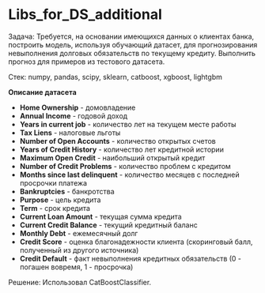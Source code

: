 # Libs_for_DS_additional

Задача: Требуется, на основании имеющихся данных о клиентах банка, построить модель, используя обучающий датасет, для прогнозирования невыполнения долговых обязательств по текущему кредиту. Выполнить прогноз для примеров из тестового датасета.

Стек: numpy, pandas, scipy, sklearn, catboost, xgboost, lightgbm

**Описание датасета**

* **Home Ownership** - домовладение
* **Annual Income** - годовой доход
* **Years in current job** - количество лет на текущем месте работы
* **Tax Liens** - налоговые льготы
* **Number of Open Accounts** - количество открытых счетов
* **Years of Credit History** - количество лет кредитной истории
* **Maximum Open Credit** - наибольший открытый кредит
* **Number of Credit Problems** - количество проблем с кредитом
* **Months since last delinquent** - количество месяцев с последней просрочки платежа
* **Bankruptcies** - банкротства
* **Purpose** - цель кредита
* **Term** - срок кредита
* **Current Loan Amount** - текущая сумма кредита
* **Current Credit Balance** - текущий кредитный баланс
* **Monthly Debt** - ежемесячный долг
* **Credit Score** - оценка благонадежности клиента (скоринговый балл, полученный из другого источника)
* **Credit Default** - факт невыполнения кредитных обязательств (0 - погашен вовремя, 1 - просрочка)

Решение: Использовал CatBoostClassifier.
